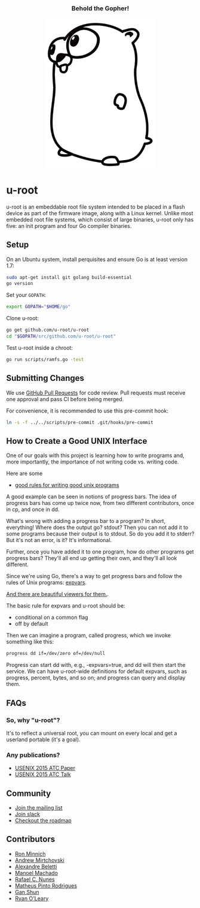 <center>
  <h3>Behold the Gopher!</h3>
  <img src="img/u-root-logo.png" alt="u-root logo" width=300 />
</center>


# u-root

u-root is an embeddable root file system intended to be placed in a flash device
as part of the firmware image, along with a Linux kernel. Unlike most embedded
root file systems, which consist of large binaries, u-root only has five: an
init program and four Go compiler binaries.


## Setup

On an Ubuntu system, install perquisites and ensure Go is at least version 1.7:

```sh
sudo apt-get install git golang build-essential
go version
```

Set your `GOPATH`:

```sh
export GOPATH="$HOME/go"
```

Clone u-root:

```sh
go get github.com/u-root/u-root
cd "$GOPATH/src/github.com/u-root/u-root"
```

Test u-root inside a chroot:

```sh
go run scripts/ramfs.go -test
```


## Submitting Changes

We use [GitHub Pull Requests](https://github.com/u-root/u-root/pulls) for code
review. Pull requests must receive one approval and pass CI before being merged.

For convenience, it is recommended to use this pre-commit hook:

```sh
ln -s -f ../../scripts/pre-commit .git/hooks/pre-commit
```


## How to Create a Good UNIX Interface

One of our goals with this project is learning how to write programs and, more importantly,
the importance of not writing code vs. writing code. 

Here are some 
- [good rules for writing good unix programs](https://lasr.cs.ucla.edu/ficus-members/geoff/interfaces.html)

A good example can be seen in notions of progress bars. The idea of progress bars has come up twice now, from 
two different contributors, once in cp, and once in dd.

What's wrong with adding a progress bar to a program? In short, everything!
Where does the output go? stdout? Then you can not add it to some programs because their output is to stdout. 
So do you add it to stderr? But it's not an error, is it? It's informational. 

Further, once you have added it to one program, how do other programs get progress bars? They'll all end up
getting their own, and they'll all look different. 

Since we're using Go, there's a way to get progress bars and follow the rules of Unix programs:
[expvars](https://golang.org/pkg/expvar/). 

[And there are beautiful viewers for them.](https://github.com/divan/expvarmon).

The basic rule for expvars and u-root should be:
- conditional on a common flag
- off by default

Then we can imagine a program, called progress, which we invoke something like this:

```sh
progress dd if=/dev/zero of=/dev/null
```

Progress can start dd with, e.g., -expvars=true, and dd will then start the service. We can have u-root-wide definitions for default expvars, such as progress, percent, bytes, and so on; and progress can query and display them. 

## FAQs

### So, why "u-root"?

It's to reflect a universal root, you can mount on every
local and get a userland portable (it's a goal).

### Any publications?

- [USENIX 2015 ATC Paper](https://www.usenix.org/system/files/conference/atc15/atc15-paper-minnich.pdf)
- [USENIX 2015 ATC Talk](https://www.usenix.org/conference/atc15/technical-session/presentation/minnich)


## Community

- [Join the mailing list](https://groups.google.com/forum/#!forum/u-root)
- [Join slack](https://u-root.slack.com/)
- [Checkout the roadmap](https://github.com/u-root/u-root/blob/master/roadmap.md)


## Contributors

* [Ron Minnich](https://github.com/rminnich)
* [Andrew Mirtchovski](https://github.com/mirtchovski)
* [Alexandre Beletti](https://github.com/rhiguita)
* [Manoel Machado](https://github.com/ryukinix)
* [Rafael C. Nunes](https://github.com/rafaelcn)
* [Matheus Pinto Rodrigues](https://github.com/mathgamain)
* [Gan Shun](https://github.com/GanShun)
* [Ryan O'Leary](https://github.com/rjoleary)

